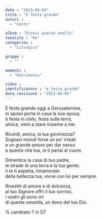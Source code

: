 ```yaml
---
date : "2013-08-04"
title : "È festa grande"
autori : 
  - "Cento"

album : "Ricevi questo anello"
tonalita : "Re"
categories : 
  - "Liturgica"

gruppo : 
  - ""

momenti : 
  - "Matrimonio"

video : 
identificatore : "e_festa_grande"
data_revisione : "2013-08-04"
---
```

  
  
È festa grande oggi a Gerusalemme,  
lo sposo porta in casa la sua sposa;   
è festa in cielo, festa sulla terra,   
amica, vieni a stare insieme a me.  
  
  
Ricordi, amica, la tua giovinezza?  
Sognavi mondi forse un po' irreali   
e un grande amore per dar senso  
a questa vita tua, io ti parlai al cuore.  
  
  
Dimentica la casa di tuo padre,  
le strade di una terra e la tua gente;   
il re ti aspetta, innamorato  
della bellezza tua, vivrai con lui per sempre.  
  
  
Rivestiti di amore e di dolcezza,  
al tuo Signore offri il tuo sorriso,   
i vostri gli sono ori  
di questa umanità, un dono del tuo Dio.  
  
  
  
% cambiato 7 in D7